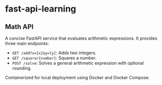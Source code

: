 # fast-api-learning
## Math API

A concise FastAPI service that evaluates arithmetic expressions. It provides three main endpoints:

- `GET /add?x={x}&y={y}`: Adds two integers.  
- `GET /square/{number}`: Squares a number.  
- `POST /solve`: Solves a general arithmetic expression with optional rounding.

Containerized for local deployment using Docker and Docker Compose.  
